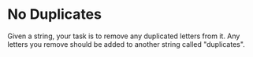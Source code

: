 # No Duplicates

Given a string, your task is to remove any duplicated letters from it. Any letters you remove should be added to another string called "duplicates".


